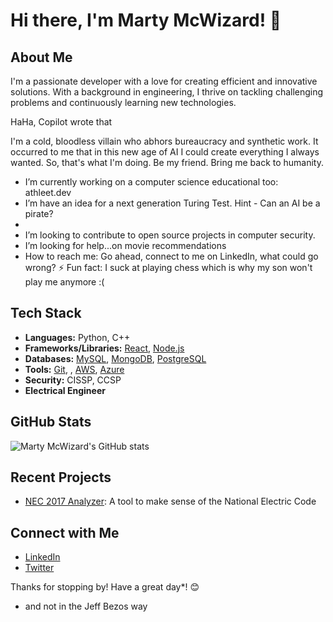 # Hi there, I'm Marty McWizard! 👋

## About Me

I'm a passionate developer with a love for creating efficient and innovative solutions. With a background in engineering, I thrive on tackling challenging problems and continuously learning new technologies.

HaHa, Copilot wrote that

I'm a cold, bloodless villain who abhors bureaucracy and synthetic work. It occurred to me that in this new age of AI I could create everything I always wanted. So, that's what I'm doing. Be my friend. Bring me back to humanity.

-  I’m currently working on a computer science educational too: athleet.dev
-  I’m have an idea for a next generation Turing Test. Hint - Can an AI be a pirate?
- 
-  I’m looking to contribute to open source projects in computer security.
-  I’m looking for help...on movie recommendations
-  How to reach me: Go ahead, connect to me on LinkedIn, what could go wrong?
⚡  Fun fact: I suck at playing chess which is why my son won't play me anymore :(

## Tech Stack

- **Languages:** Python, C++
- **Frameworks/Libraries:** [React](https://reactjs.org/), [Node.js](https://nodejs.org/)
- **Databases:** [MySQL](https://www.mysql.com/), [MongoDB](https://www.mongodb.com/), [PostgreSQL](https://www.postgresql.org/)
- **Tools:** [Git](https://git-scm.com/), , [AWS](https://aws.amazon.com/), [Azure](https://azure.microsoft.com/)
- **Security:** CISSP, CCSP
- **Electrical Engineer**

## GitHub Stats

![Marty McWizard's GitHub stats](https://github-readme-stats.vercel.app/api?username=martymcwizard&show_icons=true&theme=radical)

## Recent Projects

- [NEC 2017 Analyzer](https://github.com/martymcwizard/nec2017-analyzer): A tool to make sense of the National Electric Code

## Connect with Me

- [LinkedIn](https://linkedin.com/in/martymcenroe)
- [Twitter](https://twitter.com/oh-i-was-just-kidding)

Thanks for stopping by! Have a great day*! 😊

* and not in the Jeff Bezos way
